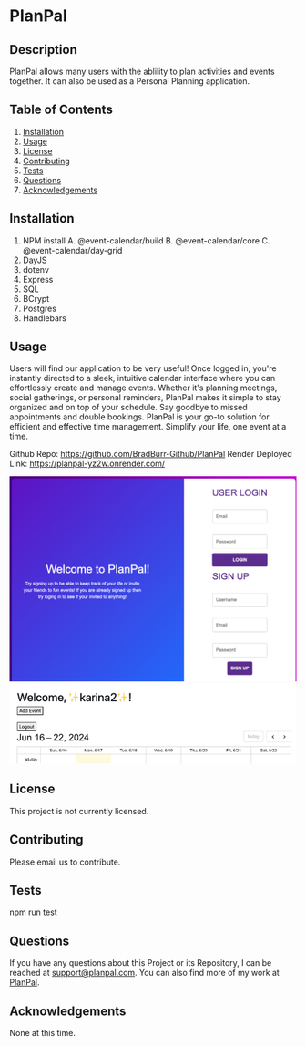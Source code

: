 # PlanPal

## Description
PlanPal allows many users with the ablility to plan activities and events together. It can also be used as a Personal Planning application.

## Table of Contents
1. [Installation](#installation)
2. [Usage](#usage)
3. [License](#license)
4. [Contributing](#contributing)
5. [Tests](#tests)
6. [Questions](#questions)
7. [Acknowledgements](#acknowledgements)

## Installation
1. NPM install
A. @event-calendar/build
B. @event-calendar/core
C. @event-calendar/day-grid
2. DayJS
3. dotenv
4. Express
5. SQL
6. BCrypt
7. Postgres
8. Handlebars


## Usage
Users will find our application to be very useful! Once logged in, you're instantly directed to a sleek, intuitive calendar interface where you can effortlessly create and manage events. Whether it's planning meetings, social gatherings, or personal reminders, PlanPal makes it simple to stay organized and on top of your schedule. Say goodbye to missed appointments and double bookings. PlanPal is your go-to solution for efficient and effective time management. Simplify your life, one event at a time.

Github Repo:  https://github.com/BradBurr-Github/PlanPal
Render Deployed Link: https://planpal-yz2w.onrender.com/

![homepage](./assests/images/homepage.png)
![loginpage](./assests/images/loginpage.png)

## License
This project is not currently licensed.

## Contributing
Please email us to contribute.

## Tests
npm run test

## Questions
If you have any questions about this Project or its Repository, I can be reached at <a href=mailto:support@planpal.com>support@planpal.com</a>.  You can also find more of my work at <a href=https://github.com/BradBurr-Github/PlanPal>PlanPal</a>.

## Acknowledgements
None at this time.